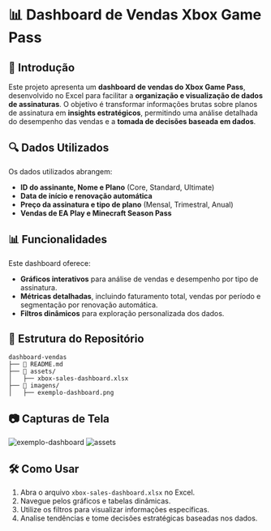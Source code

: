 # 📊 Dashboard de Vendas Xbox Game Pass

## 📌 Introdução
Este projeto apresenta um **dashboard de vendas do Xbox Game Pass**, desenvolvido no Excel para facilitar a **organização e visualização de dados de assinaturas**. O objetivo é transformar informações brutas sobre planos de assinatura em **insights estratégicos**, permitindo uma análise detalhada do desempenho das vendas e a **tomada de decisões baseada em dados**.

## 🔍 Dados Utilizados
Os dados utilizados abrangem:
- **ID do assinante, Nome e Plano** (Core, Standard, Ultimate)
- **Data de início e renovação automática**
- **Preço da assinatura e tipo de plano** (Mensal, Trimestral, Anual)
- **Vendas de EA Play e Minecraft Season Pass**

## 📊 Funcionalidades
Este dashboard oferece:
- **Gráficos interativos** para análise de vendas e desempenho por tipo de assinatura.
- **Métricas detalhadas**, incluindo faturamento total, vendas por período e segmentação por renovação automática.
- **Filtros dinâmicos** para exploração personalizada dos dados.

## 📁 Estrutura do Repositório

```
dashboard-vendas
├── 📄 README.md
├── 📂 assets/
│   ├── xbox-sales-dashboard.xlsx
├── 📂 imagens/
│   ├── exemplo-dashboard.png
```

## 📷 Capturas de Tela
![exemplo-dashboard](https://github.com/user-attachments/assets/3833e48c-bf95-4f16-a438-f07b4d0cbcc4)
![assets](https://github.com/user-attachments/assets/49d4d9e7-a522-47bf-ad5a-90b704506a64)


## 🛠️ Como Usar
1. Abra o arquivo `xbox-sales-dashboard.xlsx` no Excel.
2. Navegue pelos gráficos e tabelas dinâmicas.
3. Utilize os filtros para visualizar informações específicas.
4. Analise tendências e tome decisões estratégicas baseadas nos dados.
